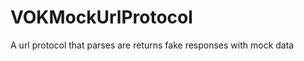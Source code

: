 VOKMockUrlProtocol
==================

A url protocol that parses are returns fake responses with mock data
